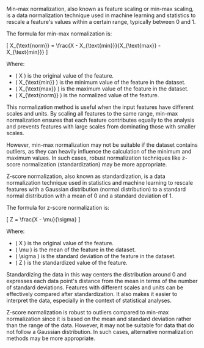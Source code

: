Min-max normalization, also known as feature scaling or min-max scaling, is a data normalization technique used in machine learning and statistics to rescale a feature's values within a certain range, typically between 0 and 1.

The formula for min-max normalization is:

\[ X_{\text{norm}} = \frac{X - X_{\text{min}}}{X_{\text{max}} - X_{\text{min}}} \]

Where:
- \( X \) is the original value of the feature.
- \( X_{\text{min}} \) is the minimum value of the feature in the dataset.
- \( X_{\text{max}} \) is the maximum value of the feature in the dataset.
- \( X_{\text{norm}} \) is the normalized value of the feature.

This normalization method is useful when the input features have different scales and units. By scaling all features to the same range, min-max normalization ensures that each feature contributes equally to the analysis and prevents features with large scales from dominating those with smaller scales.

However, min-max normalization may not be suitable if the dataset contains outliers, as they can heavily influence the calculation of the minimum and maximum values. In such cases, robust normalization techniques like z-score normalization (standardization) may be more appropriate.


Z-score normalization, also known as standardization, is a data normalization technique used in statistics and machine learning to rescale features with a Gaussian distribution (normal distribution) to a standard normal distribution with a mean of 0 and a standard deviation of 1.

The formula for z-score normalization is:

\[ Z = \frac{X - \mu}{\sigma} \]

Where:
- \( X \) is the original value of the feature.
- \( \mu \) is the mean of the feature in the dataset.
- \( \sigma \) is the standard deviation of the feature in the dataset.
- \( Z \) is the standardized value of the feature.

Standardizing the data in this way centers the distribution around 0 and expresses each data point's distance from the mean in terms of the number of standard deviations. Features with different scales and units can be effectively compared after standardization. It also makes it easier to interpret the data, especially in the context of statistical analyses.

Z-score normalization is robust to outliers compared to min-max normalization since it is based on the mean and standard deviation rather than the range of the data. However, it may not be suitable for data that do not follow a Gaussian distribution. In such cases, alternative normalization methods may be more appropriate.
